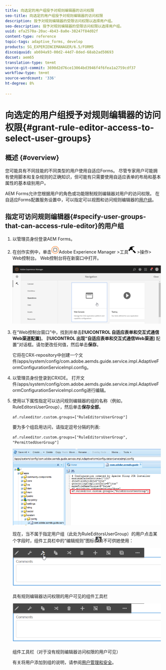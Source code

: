 ```yaml
---
title: 向选定的用户组授予对规则编辑器的访问权限
seo-title: 向选定的用户组授予对规则编辑器的访问权限
description: 授予对规则编辑器的受限访问权限以选择用户组。
seo-description: 授予对规则编辑器的受限访问权限以选择用户组。
uuid: efa2570a-20ac-4b43-8a0e-38247f84d02f
content-type: reference
topic-tags: adaptive_forms, develop
products: SG_EXPERIENCEMANAGER/6.5/FORMS
discoiquuid: ab694a93-00d2-44d7-8ded-68ab2ad50693
docset: aem65
translation-type: tm+mt
source-git-commit: 3690d2d76ce13064bd3946f4f6fea1a2759cdf37
workflow-type: tm+mt
source-wordcount: '336'
ht-degree: 8%

---
```



# 向选定的用户组授予对规则编辑器的访问权限{#grant-rule-editor-access-to-select-user-groups}

## 概述 {#overview}

您可能具有不同技能的不同类型的用户使用自适应Forms。 尽管专家用户可能拥有使用脚本和复杂规则的正确知识，但可能有只需要使用自适应表单的布局和基本属性的基本级别用户。

AEM Forms允许您根据用户的角色或功能限制规则编辑器对用户的访问权限。 在自适应Forms配置服务设置中，可以指定可以视图和访问规则编辑器的[用户组](/help/sites-administering/security.md)。

## 指定可访问规则编辑器{#specify-user-groups-that-can-access-rule-editor}的用户组

1. 以管理员身份登录AEM Forms。
1. 在创作实例中，单击![adobeexperiencemanager](assets/adobeexperiencemanager.png)Adobe Experience Manager >工具![hammer](assets/hammer.png) >操作> Web控制台。 Web控制台将在新窗口中打开。

   ![1-2](assets/1-2.png)

1. 在“Web控制台窗口”中，找到并单击&#x200B;**[!UICONTROL 自适应表单和交互式通信Web渠道配置]**。 **[!UICONTROL 出现“自适应表单和交互式通信Web渠道]** 配置”对话框。请勿更改任何值，然后单击&#x200B;**保存**。

   它将在CRX-repository中创建一个文件/apps/system/config/com.adobe.aemds.guide.service.impl.AdaptiveFormConfigurationServiceImpl.config。

1. 以管理员身份登录到CRXDE。 打开文件/apps/system/config/com.adobe.aemds.guide.service.impl.AdaptiveFormConfigurationServiceImpl.config进行编辑。
1. 使用以下属性指定可以访问规则编辑器的组的名称（例如，RuleEditorsUserGroup），然后单击&#x200B;**保存全部**。

   `af.ruleeditor.custom.groups=["RuleEditorsUserGroup"]`

   要为多个组启用访问，请指定逗号分隔的列表:

   `af.ruleeditor.custom.groups=["RuleEditorsUserGroup", "PermittedUserGroup"]`

   ![创建用户](assets/create_user_new.png)

   现在，当不属于指定用户组（此处为RuleEditorsUserGroup）的用户点击某个字段时，组件工具栏中的“编辑规则”图标(![edit-rules1](assets/edit-rules1.png))不可供她使用：

   ![componentstoolbarwithre](assets/componentstoolbarwithre.png)

   具有规则编辑器访问权限的用户可见的组件工具栏

   ![componentstoolbarwithoutre](assets/componentstoolbarwithoutre.png)

   组件工具栏（对于没有规则编辑器访问权限的用户可见）

   有关将用户添加到组的说明，请参阅[用户管理和安全](/help/sites-administering/security.md)。

